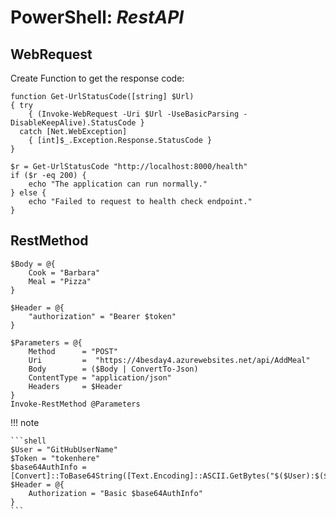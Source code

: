# PowerShell: _RestAPI_

## WebRequest

Create Function to get the response code:

```shell
function Get-UrlStatusCode([string] $Url)
{ try
    { (Invoke-WebRequest -Uri $Url -UseBasicParsing -DisableKeepAlive).StatusCode }
  catch [Net.WebException]
	{ [int]$_.Exception.Response.StatusCode }
}
```

```shell
$r = Get-UrlStatusCode "http://localhost:8000/health"
if ($r -eq 200) {
	echo "The application can run normally."
} else {
	echo "Failed to request to health check endpoint."
}
```

## RestMethod

```shell
$Body = @{
    Cook = "Barbara"
    Meal = "Pizza"
}

$Header = @{
    "authorization" = "Bearer $token"
}

$Parameters = @{
    Method      = "POST"
    Uri         =  "https://4besday4.azurewebsites.net/api/AddMeal"
    Body        = ($Body | ConvertTo-Json)
    ContentType = "application/json"
    Headers     = $Header
}
Invoke-RestMethod @Parameters
```

!!! note

    ```shell
    $User = "GitHubUserName"
    $Token = "tokenhere"
    $base64AuthInfo = [Convert]::ToBase64String([Text.Encoding]::ASCII.GetBytes("$($User):$($Token)"))
    $Header = @{
        Authorization = "Basic $base64AuthInfo"
    }
    ```
